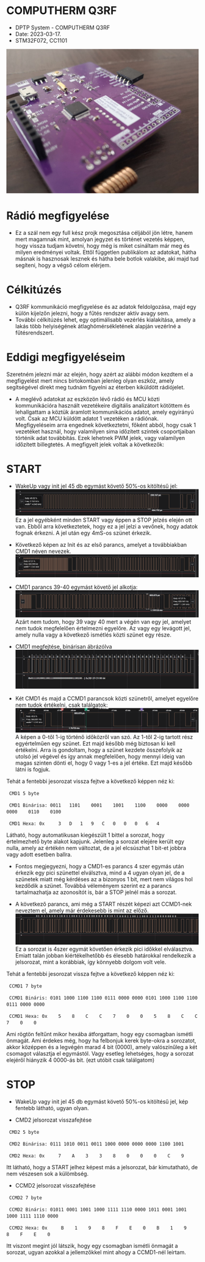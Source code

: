 # COMPUTHERM Q3RF
* DPTP System - COMPUTHERM Q3RF 
* Date: 2023-03-17.
* STM32F072, CC1101

![CC1101](https://github.com/DPTPSystem/Q3RF_SignalMonitoring/blob/master/images/p2.jpg "Padlófátés és hőfok/páratartalom figyelő")

# Rádió megfigyelése
- Ez a szál nem egy full kész projk megosztása céljából jön létre, hanem mert magamnak mint, amolyan jegyzet és történet
vezetés képpen, hogy vissza tudjam követni, hogy még is miket csináltam már meg és milyen eredményei voltak. Ettől független
publikálom az adatokat, hátha másnak is hasznosak lesznek és hátha bele botlok valakibe, aki majd tud segíteni, hogy a végső
célom elérjem.

# Célkitúzés
- Q3RF kommunikáció megfigyelése és az adatok feldolgozása, majd egy külön kijelzőn jelezni, hogy a fűtés rendszer aktív avagy sem.
- További célkitúzés lehet, egy optimálisabb vezérlés kialakítása, amely a lakás több helyiségének átlaghömérsékletének alapján 
vezérlné a fűtésrendszert.

# Eddigi megfigyeléseim
Szeretném jelezni már az elején, hogy azért az alábbi módon kezdtem el a megfigyelést mert nincs birtokomban jelenleg olyan eszköz,
amely segítségével direkt meg tudnám figyelni az éterben kiküldött rádiójelet.
- A meglévő adatokat az eszközön lévő rádió és MCU közti kommunikációra használt vezetékeire digitális analizátort kötöttem és lehallgattam
a köztük áramlott kommunikációs adatot, amely egyirányú volt. Csak az MCU küldött adatot 1 vezetéken a rádiónak. Megfigyeléseim arra engednek
következtetni, főként abból, hogy csak 1 vezetéket használ, hogy valamilyen sima időzített szintek csoportjaiban történik adat továbbítás.
Ezek lehetnek PWM jelek, vagy valamilyen időzített billegtetés. A megfigyelt jelek voltak a következők:

# START
- WakeUp vagy init jel 45 db egymást követő 50%-os kitöltésű jel:
![Init](https://github.com/DPTPSystem/Q3RF_SignalMonitoring/blob/master/images/init2.PNG "init jel")
Ez a jel egyébként minden START vagy éppen a STOP jelzés elején ott van. Ebből arra következtetek, hogy ez a jel jelzi a vevőnek, 
hogy adatok fognak érkezni. A jel után egy 4mS-os szünet érkezik.

- Következő képen az Init és az első parancs, amelyet a továbbiakban CMD1 néven nevezek.
![InitandCMD1](https://github.com/DPTPSystem/Q3RF_SignalMonitoring/blob/master/images/cmd1.PNG "Init és CMD1")

- CMD1 parancs 39-40 egymást követő jel alkotja:
![CMD1](https://github.com/DPTPSystem/Q3RF_SignalMonitoring/blob/master/images/cmd1_kozelebrol.PNG "CMD1")
Azárt nem tudom, hogy 39 vagy 40 mert a végén van egy jel, amelyet nem tudok megfelelően értelmezni egyelőre. Az vagy egy levágott jel,
amely nulla vagy a következő ismétlés közti szünet egy része.

- CMD1 megfejtése, binárisan ábrázólva
![CMD1](https://github.com/DPTPSystem/Q3RF_SignalMonitoring/blob/master/images/cm1_binaris.PNG "CMD1")

- Két CMD1 és majd a CCMD1 parancsok közti szünetről, amelyet egyelőre nem tudok értékelni, csak találgatok:
![CMD1](https://github.com/DPTPSystem/Q3RF_SignalMonitoring/blob/master/images/nem_duom_minek_a_resze.PNG "CMD1")
A képen a 0-től 1-ig történő időközről van szó. Az 1-től 2-ig tartott rész egyértelműen egy szünet. Ezt majd később még biztosan 
ki kell értékelni. Arra is gondoltam, hogy a szünet kezdete összefolyik az utolsó jel végével és így annak megfelelően, hogy mennyi
ideig van magas szinten dönti el, hogy 0 vagy 1-es a jel értéke. Ezt majd később látni is fogjuk.

Tehát a fentebbi jesorozat vissza fejtve a következő képpen néz ki: 

` CMD1 5 byte`

` CMD1 Binárisa: 0011	1101	0001	1001	1100	0000	0000	0000	0110	0100`

` CMD1 Hexa: 0x		3	D	1	9	C	0	0	0	6	4`

Látható, hogy automatikusan kiegészült 1 bittel a sorozat, hogy értelmezhető byte alakot kapjunk. Jelenleg a sorozat elejére került
egy nulla, amely az értékén nem változtat, de a jel elcsúszhat 1 bit-et jobbra vagy adott esetben ballra.
* Fontos megjegyezni, hogy a CMD1-es parancs 4 szer egymás után érkezik egy pici szünettel elválsztva, mind a 4 ugyan olyan jel, de
a szünetek miatt még kérdéses az a bizonyos 1 bit, mert nem világos hol kezdődik a szünet. Továbbá véleményem szerint ez a parancs
tartalmazhatja az azonosítót is, bár a STOP jelnél más a sorozat.

- A következő parancs, ami még a START részét képezi azt CCMD1-nek neveztem el, amely már érdekesebb is mint az előző.
![CMD1](https://github.com/DPTPSystem/Q3RF_SignalMonitoring/blob/master/images/ccmd1.PNG "CMD1")
Ez a sorozat is 4szer egymát követően érkezik pici időkkel elválasztva. Emiatt talán jobban kiértékelhetőbb és élesebb határokkal 
rendelkezik a jelsorozat, mint a korábbiak, így könnyebb dolgom volt vele.

Tehát a fentebbi jesorozat vissza fejtve a következő képpen néz ki:

` CCMD1 7 byte` 

` CCMD1 Bináris: 0101 1000 1100 1100 0111 0000 0000 0101 1000 1100 1100 0111 0000 0000` 

` CCMD1 Hexa: 0x 	5	 8    C	   C 	7	 0    0	   5 	8	 C	  C	   7 	0	 0` 

Ami rögtön feltűnt mikor hexába átforgattam, hogy egy csomagban ismétli önmagát. Ami érdekes még, hogy ha felbonjuk kerek byte-okra
a sorozatot, akkor középpen és a legvégén marad 4 bit (0000), amely valószínűleg a két csomagot választja el egymástól. Vagy esetleg
lehetséges, hogy a sorozat elejéről hiányzik 4 0000-ás bit. (ezt utóbit csak találgatom)

# STOP
- WakeUp vagy init jel 45 db egymást követő 50%-os kitöltésű jel, kép fentebb látható, ugyan olyan.
* CMD2 jelsorozat visszafejtése

` CMD2 5 byte`

` CMD2 Binárisa: 0111 1010 0011 0011 1000 0000 0000 0000 1100 1001`

` CMD2 Hexa: 0x	 	7	 A	  3    3	8	 0	  0	   0	C	 9`

Itt látható, hogy a START jelhez képest más a jelsorozat, bár kimutatható, de nem vészesen sok a külömbség.

* CCMD2 jelsorozat visszafejtése

` CCMD2 7 byte` 

` CCMD2 Bináris: 01011 0001 1001 1000 1111 1110 0000 1011 0001 1001 1000 1111 1110 0000`
 
` CCMD2 Hexa: 0x	 B	  1	   9	8	 F	  E	   0	B	 1	  9	   8	F	 E	  0`

Itt viszont megint jól látszik, hogy egy csomagban ismétli önmagát a sorozat, ugyan azokkal a jellemzőkkel mint ahogy a CCMD1-nél leírtam.